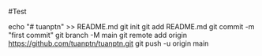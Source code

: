 #Test

echo "# tuanptn" >> README.md
git init
git add README.md
git commit -m "first commit"
git branch -M main
git remote add origin https://github.com/tuanptn/tuanptn.git
git push -u origin main
